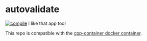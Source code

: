 # autovalidate
[![compile](https://github.com/eharris11/autovalidate/actions/workflows/compile.yml/badge.svg?branch=main)](https://github.com/eharris11/autovalidate/actions/workflows/compile.yml)
I like that app too!

This repo is compatible with the [cpp-container docker container](https://github.com/ChicoState/cpp-container).